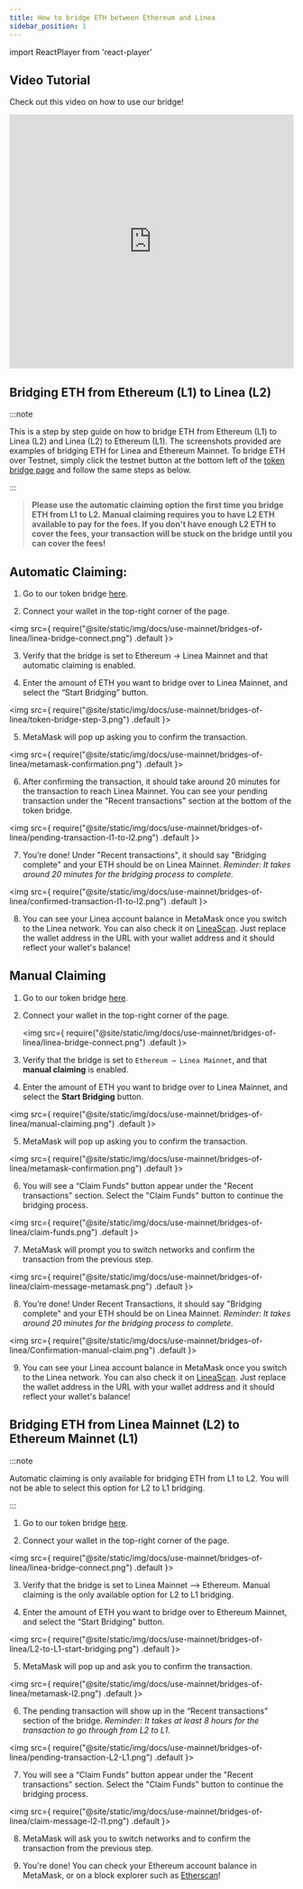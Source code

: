```yaml
---
title: How to bridge ETH between Ethereum and Linea
sidebar_position: 1
---
```


import ReactPlayer from 'react-player'

## Video Tutorial 

Check out this video on how to use our bridge!

<iframe
  width="100%"
  height="450"
  src="https://www.youtube.com/embed/V4DflPkxqE8"
  frameborder="0"
></iframe>


## Bridging ETH from Ethereum (L1) to Linea (L2)

:::note

This is a step by step guide on how to bridge ETH from Ethereum (L1) to Linea (L2) and Linea (L2) to Ethereum (L1). The screenshots provided are examples of bridging ETH for Linea and Ethereum Mainnet. To bridge ETH over Testnet, simply click the testnet button at the bottom left of the [token bridge page](https://bridge.linea.build/) and follow the same steps as below.

:::

> **Please use the automatic claiming option the first time you bridge ETH from L1 to L2. Manual claiming requires you to have L2 ETH available to pay for the fees. If you don't have enough L2 ETH to cover the fees, your transaction will be stuck on the bridge until you can cover the fees!**

## Automatic Claiming:

1. Go to our token bridge [here](https://bridge.linea.build/).

2. Connect your wallet in the top-right corner of the page.

<img
  src={
    require("@site/static/img/docs/use-mainnet/bridges-of-linea/linea-bridge-connect.png")
      .default
  }></img>

3. Verify that the bridge is set to Ethereum → Linea Mainnet and that automatic claiming is enabled.

4. Enter the amount of ETH you want to bridge over to Linea Mainnet, and select the “Start Bridging” button.

<img
  src={
    require("@site/static/img/docs/use-mainnet/bridges-of-linea/token-bridge-step-3.png")
      .default
  }></img>

5. MetaMask will pop up asking you to confirm the transaction.

<img
  src={
    require("@site/static/img/docs/use-mainnet/bridges-of-linea/metamask-confirmation.png")
      .default
  }></img>

6. After confirming the transaction, it should take around 20 minutes for the transaction to reach Linea Mainnet. You can see your pending transaction under the "Recent transactions" section at the bottom of the token bridge.

<img
  src={
    require("@site/static/img/docs/use-mainnet/bridges-of-linea/pending-transaction-l1-to-l2.png")
      .default
  }></img>

7. You’re done! Under "Recent transactions", it should say "Bridging complete" and your ETH should be on Linea Mainnet. _Reminder: It takes around 20 minutes for the bridging process to complete._

<img
  src={
    require("@site/static/img/docs/use-mainnet/bridges-of-linea/confirmed-transaction-l1-to-l2.png")
      .default
  }></img>

8. You can see your Linea account balance in MetaMask once you switch to the Linea network. You can also check it on [LineaScan](https://lineascan.build/address/0x331FB12C080F5b34F0E8812D44114D17398A016d). Just replace the wallet address in the URL with your wallet address and it should reflect your wallet's balance!

## Manual Claiming

1. Go to our token bridge [here](https://bridge.linea.build/).

2. Connect your wallet in the top-right corner of the page.

   <img
     src={
       require("@site/static/img/docs/use-mainnet/bridges-of-linea/linea-bridge-connect.png")
         .default
     }></img>

3. Verify that the bridge is set to `Ethereum → Linea Mainnet`, and that **manual claiming** is enabled.

4. Enter the amount of ETH you want to bridge over to Linea Mainnet, and select the **Start Bridging** button.

<img
  src={
    require("@site/static/img/docs/use-mainnet/bridges-of-linea/manual-claiming.png")
      .default
  }></img>

5. MetaMask will pop up asking you to confirm the transaction.

<img
  src={
    require("@site/static/img/docs/use-mainnet/bridges-of-linea/metamask-confirmation.png")
      .default
  }></img>

6. You will see a “Claim Funds” button appear under the "Recent transactions" section. Select the "Claim Funds" button to continue the bridging process.

<img
  src={
    require("@site/static/img/docs/use-mainnet/bridges-of-linea/claim-funds.png")
      .default
  }></img>

7. MetaMask will prompt you to switch networks and confirm the transaction from the previous step.

<img
  src={
    require("@site/static/img/docs/use-mainnet/bridges-of-linea/claim-message-metamask.png")
      .default
  }></img>

8. You’re done! Under Recent Transactions, it should say "Bridging complete" and your ETH should be on Linea Mainnet. _Reminder: It takes around 20 minutes for the bridging process to complete._

<img
  src={
    require("@site/static/img/docs/use-mainnet/bridges-of-linea/Confirmation-manual-claim.png")
      .default
  }></img>


9. You can see your Linea account balance in MetaMask once you switch to the Linea network. You can also check it on [LineaScan](https://lineascan.build/address/0x331FB12C080F5b34F0E8812D44114D17398A016d). Just replace the wallet address in the URL with your wallet address and it should reflect your wallet's balance!

## Bridging ETH from Linea Mainnet (L2) to Ethereum Mainnet (L1)

:::note

Automatic claiming is only available for bridging ETH from L1 to L2. You will not be able to select this option for L2 to L1 bridging.

:::

1. Go to our token bridge [here](https://bridge.linea.build/).

2. Connect your wallet in the top-right corner of the page.

<img
  src={
    require("@site/static/img/docs/use-mainnet/bridges-of-linea/linea-bridge-connect.png")
      .default
  }></img>

3. Verify that the bridge is set to Linea Mainnet --> Ethereum. Manual claiming is the only available option for L2 to L1 bridging.

4. Enter the amount of ETH you want to bridge over to Ethereum Mainnet, and select the “Start Bridging” button.

<img
  src={
    require("@site/static/img/docs/use-mainnet/bridges-of-linea/L2-to-L1-start-bridging.png")
      .default
  }></img>

5. MetaMask will pop up and ask you to confirm the transaction.

<img
  src={
    require("@site/static/img/docs/use-mainnet/bridges-of-linea/metamask-l2.png")
      .default
  }></img>

6. The pending transaction will show up in the “Recent transactions” section of the bridge. _Reminder: It takes at least 8 hours for the transaction to go through from L2 to L1._

<img
  src={
    require("@site/static/img/docs/use-mainnet/bridges-of-linea/pending-transaction-L2-L1.png")
      .default
  }></img>

7. You will see a “Claim Funds” button appear under the "Recent transactions" section. Select the "Claim Funds" button to continue the bridging process.

<img
  src={
    require("@site/static/img/docs/use-mainnet/bridges-of-linea/claim-message-l2-l1.png")
      .default
  }></img>

8. MetaMask will ask you to switch networks and to confirm the transaction from the previous step.

9. You're done! You can check your Ethereum account balance in MetaMask, or on a block explorer such as [Etherscan](https://etherscan.io/)!

